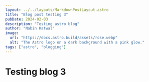 ```yaml
---
layout: ../../layouts/MarkdownPostLayout.astro
title: "Blog post testing 3"
pubDate: 2024-02-03
description: "Testing astro blog"
author: "Nabin Katwal"
image:
  url: "https://docs.astro.build/assets/rose.webp"
  alt: "The Astro logo on a dark background with a pink glow."
tags: ["astro", "blogging"]
---
```


# Testing blog 3
